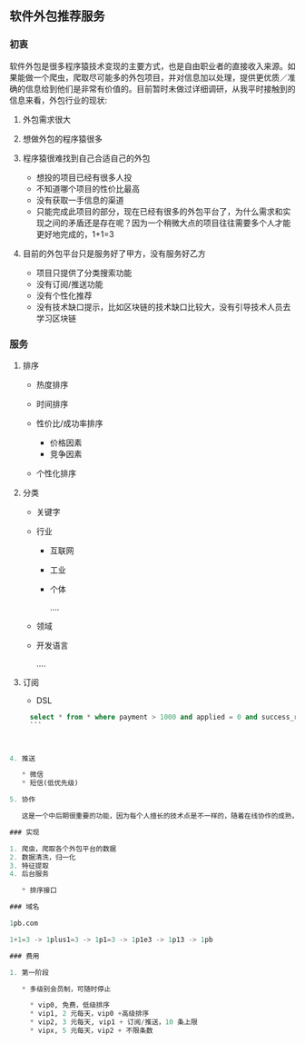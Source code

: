 ## 软件外包推荐服务

### 初衷

软件外包是很多程序猿技术变现的主要方式，也是自由职业者的直接收入来源。如果能做一个爬虫，爬取尽可能多的外包项目，并对信息加以处理，提供更优质／准确的信息给到他们是非常有价值的。目前暂时未做过详细调研，从我平时接触到的信息来看，外包行业的现状:

1. 外包需求很大
2. 想做外包的程序猿很多
3. 程序猿很难找到自己合适自己的外包

   * 想投的项目已经有很多人投
   * 不知道哪个项目的性价比最高
   * 没有获取一手信息的渠道
   * 只能完成此项目的部分，现在已经有很多的外包平台了，为什么需求和实现之间的矛盾还是存在呢？因为一个稍微大点的项目往往需要多个人才能更好地完成的，1+1=3

4. 目前的外包平台只是服务好了甲方，没有服务好乙方

   * 项目只提供了分类搜索功能
   * 没有订阅/推送功能
   * 没有个性化推荐
   * 没有技术缺口提示，比如区块链的技术缺口比较大，没有引导技术人员去学习区块链

### 服务

1. 排序

   * 热度排序
   * 时间排序
   * 性价比/成功率排序

     * 价格因素
     * 竞争因素

   * 个性化排序

2. 分类

   * 关键字

   * 行业

     * 互联网

     * 工业

     * 个体

       ….

   * 领域

   * 开发语言

     ….

3. 订阅

   * DSL

     

``` sql
     select * from * where payment > 1000 and applied = 0 and success_rate > 0.5
     ```

     ​

4. 推送

   * 微信
   * 短信(低优先级)

5. 协作

   这是一个中后期很重要的功能，因为每个人擅长的技术点是不一样的，随着在线协作的成熟，可以将多人撮合在一起协作完成一个项目，实现 1+1=3。

### 实现

1. 爬虫，爬取各个外包平台的数据
2. 数据清洗，归一化
3. 特征提取
4. 后台服务

   * 排序接口

### 域名

1pb.com

1+1=3 -> 1plus1=3 -> 1p1=3 -> 1p1e3 -> 1p13 -> 1pb

### 费用

1. 第一阶段

   * 多级别会员制，可随时停止

     * vip0, 免费，低级排序
     * vip1, 2 元每天，vip0 +高级排序
     * vip2, 3 元每天, vip1 + 订阅/推送，10 条上限
     * vipx, 5 元每天，vip2 + 不限条数
